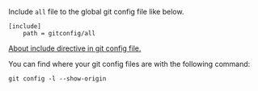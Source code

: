 Include `all` file to the global git config file like below.

```
[include]
    path = gitconfig/all
```

[About include directive in git config file.](https://git-scm.com/docs/git-config#_includes)

You can find where your git config files are with the following command:
```
git config -l --show-origin
```